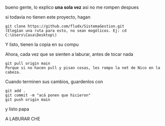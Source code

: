 bueno gente, lo explico **una sola vez** asi no me rompen despues  

si todavia no tienen este proyecto, hagan  
```
git clone https://github.com/fludx/SistemaGestion.git  
(Elegían una ruta para esto, no sean mogólicos. Ej: cd C:\Users\Casa\Desktop\)
```
Y listo, tienen la copia en su compu

Ahora, cada vez que se sienten a laburar, antes de tocar nada
```
git pull origin main
Porque si no hacen pull y pisan cosas, les rompo la net de Nico en la cabeza.
```
Cuando terminen sus cambios, guardenlos con
```
git add .
git commit -m "acá ponen que hicieron"
git push origin main
```
y listo papa  


A LABURAR CHE

